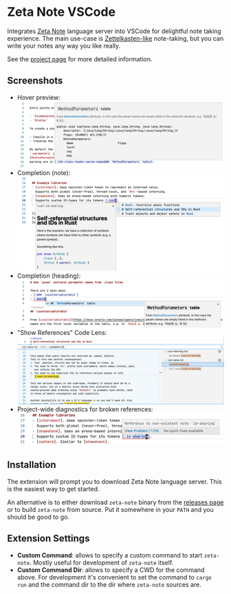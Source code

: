 # Zeta Note VSCode

Integrates [Zeta Note][zn] language server into VSCode for delightful note
taking experience. The main use-case is [Zettelkasten-like][zettel-wiki]
note-taking, but you can write your notes any way you like really.

See the [project page][zn] for more detailed information.

## Screenshots

- Hover preview:
  ![Hover](./assets/readme/hover.png)
- Completion (note):
  ![Completion for note](./assets/readme/completion-note.png)
- Completion (heading):
  ![Completion for heading](./assets/readme/completion-heading.png)
- "Show References" Code Lens:
  ![Show references code lens](./assets/readme/code-lens-show-refs.png)
- Project-wide diagnostics for broken references:
  ![Diagnostics](./assets/readme/diagnostics.png)

## Installation

The extension will prompt you to download Zeta Note language server. This is
the easiest way to get started.

An alternative is to either download `zeta-note` binary from the [releases
page][zn-releases] or to build `zeta-note` from source. Put it somewhere in
your `PATH` and you should be good to go.

## Extension Settings

- **Custom Command**: allows to specify a custom command to start
  `zeta-note`. Mostly useful for development of `zeta-note` itself.
- **Custom Command Dir**: allows to specify a CWD for the command above. For
  development it's convenient to set the command to `cargo run` and the command
  dir to the dir where `zeta-note` sources are.

[zettel-wiki]: https://en.wikipedia.org/wiki/Zettelkasten
[roam]: https://roamresearch.com
[md-memo]: https://github.com/svsool/vscode-memo
[zn]: https://github.com/artempyanykh/zeta-note
[zn-releases]: https://github.com/artempyanykh/zeta-note/releases